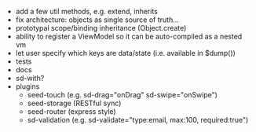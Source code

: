 - add a few util methods, e.g. extend, inherits
- fix architecture: objects as single source of truth...
- prototypal scope/binding inheritance (Object.create)
- ability to register a ViewModel so it can be auto-compiled as a nested vm
- let user specify which keys are data/state (i.e. available in $dump())
- tests
- docs
- sd-with?
- plugins
    - seed-touch (e.g. sd-drag="onDrag" sd-swipe="onSwipe")
    - seed-storage (RESTful sync)
    - seed-router (express style)
    - sd-validation (e.g. sd-validate="type:email, max:100, required:true")
